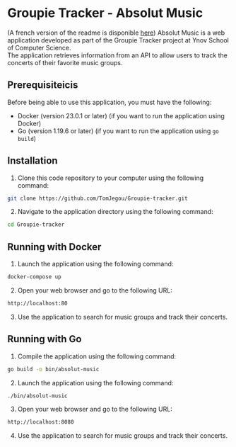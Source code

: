 # Groupie Tracker - Absolut Music
(A french version of the readme is disponible [here](readme-fr.md))
Absolut Music is a web application developed as part of the Groupie Tracker project at Ynov School of Computer Science. <br> The application retrieves information from an API to allow users to track the concerts of their favorite music groups.

## Prerequisiteicis

Before being able to use this application, you must have the following:

* Docker (version 23.0.1 or later) (if you want to run the application using Docker)
* Go (version 1.19.6 or later) (if you want to run the application using `go build`)

## Installation

1. Clone this code repository to your computer using the following command:
``` bash
git clone https://github.com/TomJegou/Groupie-tracker.git
```

2. Navigate to the application directory using the following command:
``` bash
cd Groupie-tracker
```

## Running with Docker

1. Launch the application using the following command:
``` bash
docker-compose up
```

2. Open your web browser and go to the following URL:
``` bash
http://localhost:80
```
3. Use the application to search for music groups and track their concerts.

## Running with Go

1. Compile the application using the following command:
``` bash
go build -o bin/absolut-music
```

2. Launch the application using the following command:
```bash
./bin/absolut-music
```

3. Open your web browser and go to the following URL:
``` bash
http://localhost:8080
```

4. Use the application to search for music groups and track their concerts.